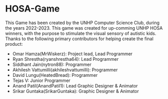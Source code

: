 # HOSA-Game

This Game has been created by the UNHP Computer Science Club, during the years 2022-2023. This game was created for up-comming UNHP HOSA winners, with
the purpose to stimulate the visual sensory of autistic kids. Thanks to the following primary contributors for helping create the final product:
- Omar Hamza(MrWiskerz): Project lead, Lead Programmer
- Ryan Shrestha(ryanshrestha64): Lead Programmer
- Siddhant Jain(nytron88): Programmer
- Akhilesh Vattumilli(akhileshvattumilli): Programmer
- David Lungu(HeatedBread): Programmer
- Tejas V: Junior Programmer
- Anand Patil(AnandPatil1): Lead Graphic Designer & Animator
- Srikar Guntaka(SrikarGuntaka): Graphic Designer & Animator


